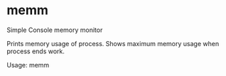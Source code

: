 # memm
Simple Console memory monitor

Prints memory usage of process.
Shows maximum memory usage when process ends work.


Usage:
memm <processName>

